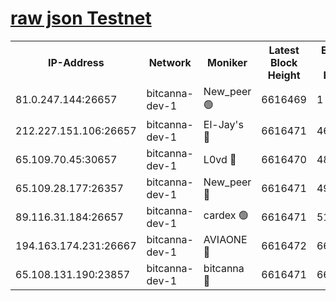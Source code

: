 [raw json Testnet](https://rpc-check.bcat.stavr.tech/bcat/rpc-bcat-result.json)
=


<table><tr><th>IP-Address</th><th>Network</th><th>Moniker</th><th>Latest Block Height</th><th>Earliest Block Height</th><th>Catching Up</th><th>Tx Index</th><th>Voting Power</th><th>Scan Time</th></tr><tr><td>81.0.247.144:26657</td><td>bitcanna-dev-1</td><td>New_peer 🟢</td><td>6616469</td><td>1</td><td>False</td><td>on</td><td>0</td><td>2024-02-26T10:43:00.810824871UTC</td></tr><tr><td>212.227.151.106:26657</td><td>bitcanna-dev-1</td><td>El-Jay's 🔴</td><td>6616471</td><td>4670391</td><td>False</td><td>on</td><td>2218164</td><td>2024-02-26T10:43:07.454419975UTC</td></tr><tr><td>65.109.70.45:30657</td><td>bitcanna-dev-1</td><td>L0vd 🔴</td><td>6616470</td><td>4828155</td><td>False</td><td>on</td><td>307920</td><td>2024-02-26T10:43:01.108565072UTC</td></tr><tr><td>65.109.28.177:26357</td><td>bitcanna-dev-1</td><td>New_peer 🔴</td><td>6616471</td><td>4952911</td><td>False</td><td>on</td><td>2237067</td><td>2024-02-26T10:43:08.022944824UTC</td></tr><tr><td>89.116.31.184:26657</td><td>bitcanna-dev-1</td><td>cardex 🟢</td><td>6616471</td><td>5185001</td><td>False</td><td>on</td><td>0</td><td>2024-02-26T10:43:07.733988745UTC</td></tr><tr><td>194.163.174.231:26667</td><td>bitcanna-dev-1</td><td>AVIAONE 🔴</td><td>6616472</td><td>6609091</td><td>False</td><td>on</td><td>1949865</td><td>2024-02-26T10:43:14.741582635UTC</td></tr><tr><td>65.108.131.190:23857</td><td>bitcanna-dev-1</td><td>bitcanna 🔴</td><td>6616471</td><td>6612471</td><td>False</td><td>off</td><td>378446</td><td>2024-02-26T10:43:08.319872865UTC</td></tr></table>